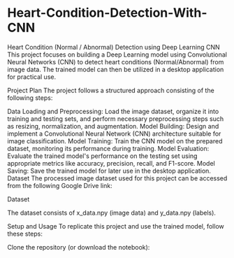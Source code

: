 # Heart-Condition-Detection-With-CNN

Heart Condition (Normal / Abnormal) Detection using Deep Learning CNN
This project focuses on building a Deep Learning model using Convolutional Neural Networks (CNN) to detect heart conditions (Normal/Abnormal) from image data. The trained model can then be utilized in a desktop application for practical use.

Project Plan
The project follows a structured approach consisting of the following steps:

Data Loading and Preprocessing: Load the image dataset, organize it into training and testing sets, and perform necessary preprocessing steps such as resizing, normalization, and augmentation.
Model Building: Design and implement a Convolutional Neural Network (CNN) architecture suitable for image classification.
Model Training: Train the CNN model on the prepared dataset, monitoring its performance during training.
Model Evaluation: Evaluate the trained model's performance on the testing set using appropriate metrics like accuracy, precision, recall, and F1-score.
Model Saving: Save the trained model for later use in the desktop application.
Dataset
The processed image dataset used for this project can be accessed from the following Google Drive link:

Dataset

The dataset consists of x_data.npy (image data) and y_data.npy (labels).

Setup and Usage
To replicate this project and use the trained model, follow these steps:

Clone the repository (or download the notebook):
